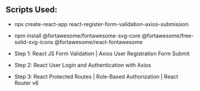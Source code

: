 ## Scripts Used:

- npx create-react-app react-register-form-validation-axios-submission
- npm install @fortawesome/fontawesome-svg-core @fortawesome/free-solid-svg-icons @fortawesome/react-fontawesome

- Step 1: React JS Form Validation | Axios User Registration Form Submit
- Step 2: React User Login and Authentication with Axios
- Step 3: React Protected Routes | Role-Based Authorization | React Router v6
